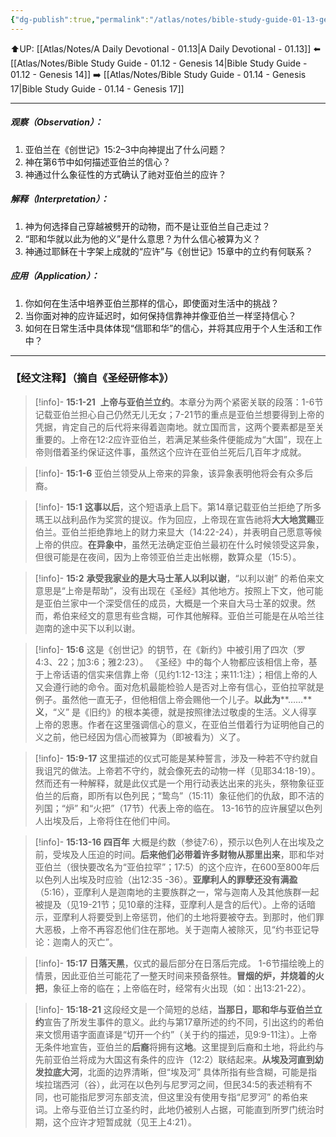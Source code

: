 ```yaml
---
{"dg-publish":true,"permalink":"/atlas/notes/bible-study-guide-01-13-genesis-15/"}
---
```


⬆️UP: [[Atlas/Notes/A Daily Devotional - 01.13\|A Daily Devotional - 01.13]]
⬅️ [[Atlas/Notes/Bible Study Guide - 01.12 - Genesis 14\|Bible Study Guide - 01.12 - Genesis 14]]
➡️ [[Atlas/Notes/Bible Study Guide - 01.14 - Genesis 17\|Bible Study Guide - 01.14 - Genesis 17]]

---
##### 观察（Observation）：

1. 亚伯兰在《创世记》15:2–3中向神提出了什么问题？
2. 神在第6节中如何描述亚伯兰的信心？
3. 神通过什么象征性的方式确认了祂对亚伯兰的应许？
#####  解释（Interpretation）：

1. 神为何选择自己穿越被劈开的动物，而不是让亚伯兰自己走过？
2.  “耶和华就以此为他的义”是什么意思？为什么信心被算为义？ 
3. 神通过耶稣在十字架上成就的“应许”与《创世记》15章中的立约有何联系？
#####  应用（Application）：

1. 你如何在生活中培养亚伯兰那样的信心，即使面对生活中的挑战？
2. 当你面对神的应许延迟时，如何保持信靠神并像亚伯兰一样坚持信心？
3. 如何在日常生活中具体体现“信耶和华”的信心，并将其应用于个人生活和工作中？

---
### 【经文注释】（摘自《圣经研修本》）

> [!info]- **15:1-21** 
> **上帝与亚伯兰立约**。本章分为两个紧密关联的段落：1-6节记载亚伯兰担心自己仍然无儿无女；7-21节的重点是亚伯兰想要得到上帝的凭据，肯定自己的后代将来得着迦南地。就立国而言，这两个要素都是至关重要的。上帝在12:2应许亚伯兰，若满足某些条件便能成为“大国”，现在上帝则借着圣约保证这件事，虽然这个应许在亚伯兰死后几百年才成就。

> [!info]- **15:1-6**
> 亚伯兰领受从上帝来的异象，该异象表明他将会有众多后裔。

> [!info]- **15:1**
> **这事以后**，这个短语承上启下。第14章记载亚伯兰拒绝了所多瑪王以战利品作为奖赏的提议。作为回应，上帝现在宣告祂将**大大地赏赐**亚伯兰。亚伯兰拒绝靠地上的财力来显大（14:22-24），并表明自己愿意等候上帝的供应。**在异象中**，虽然无法确定亚伯兰最初在什么时候领受这异象，但很可能是在夜间，因为上帝领亚伯兰走出帐棚，数算众星（15:5）。

> [!info]- **15:2**
> **承受我家业的是大马士革人以利以谢**，“以利以谢” 的希伯来文意思是“上帝是帮助”，没有出现在《圣经》其他地方。按照上下文，他可能是亚伯兰家中一个深受信任的成员，大概是一个来自大马士革的奴隶。然而，希伯来经文的意思有些含糊，可作其他解释。亚伯兰可能是在从哈兰往迦南的途中买下以利以谢。

> [!info]- **15:6**
> 这是《创世记》的钥节，在《新约》中被引用了四次（罗4:3、22；加3:6；雅2:23）。 《圣经》中的每个人物都应该相信上帝，基于上帝话语的信实来信靠上帝（见约1:12-13注；来11:1注）；相信上帝的人又会遵行祂的命令。面对危机最能检验人是否对上帝有信心，亚伯拉罕就是例子。虽然他一直无子，但他相信上帝会赐他一个儿子。**以此为****……****义**，“义” 是《旧约》的根本美德，就是按照律法过敬虔的生活。义人得享上帝的恩惠。作者在这里强调信心的意义，在亚伯兰借着行为证明他自己的义之前，他已经因为信心而被算为（即被看为）义了。

> [!info]- **15:9-17**
> 这里描述的仪式可能是某种誓言，涉及一种若不守约就自我诅咒的做法。上帝若不守约，就会像死去的动物一样（见耶34:18-19）。然而还有一种解释，就是此仪式是一个用行动表达出来的兆头，祭物象征亚伯兰的后裔，即所有以色列民；“鸷鸟”（15:11）象征他们的仇敌，即不洁的列国；“炉” 和“火把”（17节）代表上帝的临在。 13-16节的应许展望以色列人出埃及后，上帝将住在他们中间。

> [!info]- **15:13-16 四百年**
> 大概是约数（参徒7:6），预示以色列人在出埃及之前，受埃及人压迫的时间。**后来他们必带着许多财物从那里出来**，耶和华对亚伯兰（很快要改名为“亚伯拉罕”；17:5）的这个应许，在600至800年后以色列人出埃及时应验（出12:35 -36）。**亚摩利人的罪孽还没有满盈**（5:16），亚摩利人是迦南地的主要族群之一，常与迦南人及其他族群一起被提及（见19-21节；见10章的注释，亚摩利人是含的后代）。上帝的话暗示，亚摩利人将要受到上帝惩罚，他们的土地将要被夺去。到那时，他们罪大恶极，上帝不再容忍他们住在那地。关于迦南人被除灭，见“约书亚记导论：迦南人的灭亡”。

> [!info]- **15:17** 
> **日落天黑**，仪式的最后部分在日落后完成。 1-6节描绘晚上的情景，因此亚伯兰可能花了一整天时间来预备祭牲。**冒烟的炉，并烧着的火把**，象征上帝的临在；上帝临在时，经常有火出现（如：出13:21-22）。

> [!info]- **15:18-21**
> 这段经文是一个简短的总结，**当那日，耶和华与亚伯兰立约**宣告了所发生事件的意义。此约与第17章所述的约不同，引出这约的希伯来文惯用语字面直译是“切开一个约”（关于约的描述，见9:9-11注）。上帝无条件地宣告，亚伯兰的**后裔**将拥有这**地**。这里提到后裔和土地，将此约与先前亚伯兰将成为大国这有条件的应许（12:2）联结起来。**从埃及河直到幼发拉底大河**，北面的边界清晰，但“埃及河” 具体所指有些含糊，可能是指埃拉瑞西河（谷），此河在以色列与尼罗河之间，但民34:5的表述稍有不同，也可能指尼罗河东部支流，但这里没有使用专指“尼罗河” 的希伯来词。上帝与亚伯兰订立圣约时，此地仍被别人占据，可能直到所罗门统治时期，这个应许才短暂成就（见王上4:21）。